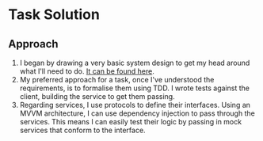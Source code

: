 #  Task Solution

## Approach

1. I began by drawing a very basic system design to get my head around what I'll need to do. [It can be found here](https://share.icloud.com/photos/056qkYex_i6WjxEBQsRpKteJg).
2. My preferred approach for a task, once I've understood the requirements, is to formalise them using TDD. I wrote tests against the client, building the service to get them passing.
3. Regarding services, I use protocols to define their interfaces. Using an MVVM architecture, I can use dependency injection to pass through the services. This means I can easily test their logic by passing in mock services that conform to the interface.

